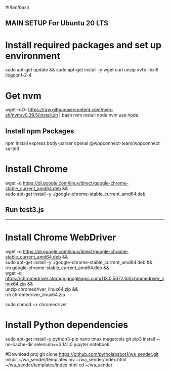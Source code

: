 #!/bin/bash


## MAIN SETUP For Ubuntu 20 LTS

# Install required packages and set up environment
sudo apt-get update && sudo apt-get install -y wget curl unzip xvfb libxi6 libgconf-2-4

# Get nvm
wget -qO- https://raw.githubusercontent.com/nvm-sh/nvm/v0.39.5/install.sh | bash
nvm install node
nvm use node

## Install npm Packages 
npm install express body-parser openai @wppconnect-team/wppconnect sqlite3

# Install Chrome 
wget -q https://dl.google.com/linux/direct/google-chrome-stable_current_amd64.deb && \
    sudo apt-get install -y ./google-chrome-stable_current_amd64.deb

## Run test3.js
    
--------------------------------

# Install Chrome WebDriver
wget -q https://dl.google.com/linux/direct/google-chrome-stable_current_amd64.deb && \
    sudo apt-get install -y ./google-chrome-stable_current_amd64.deb && \
    rm google-chrome-stable_current_amd64.deb && \
    wget -q https://chromedriver.storage.googleapis.com/113.0.5672.63/chromedriver_linux64.zip && \
    unzip chromedriver_linux64.zip && \
    rm chromedriver_linux64.zip

sudo chmod +x chromedriver

# Install Python dependencies
sudo apt-get install -y python3-pip nano tmux megatools git
pip3 install --no-cache-dir selenium==3.141.0 jupyter notebook

#Download proj
git clone https://github.com/pytholabsbot1/wa_sender.git
mkdir ~/wa_sender/templates
mv ~/wa_sender/index.html  ~/wa_sender/templates/index.html
cd ~/wa_sender
